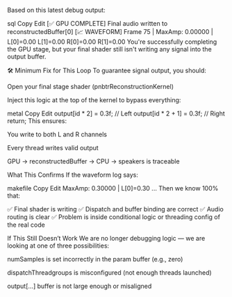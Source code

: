  Based on this latest debug output:sqlCopyEdit[✅ GPU COMPLETE] Final audio written to reconstructedBuffer[0][📈 WAVEFORM] Frame 75 | MaxAmp: 0.00000 | L[0]=0.00 L[1]=0.00 R[0]=0.00 R[1]=0.00You're successfully completing the GPU stage, but your final shader still isn't writing any signal into the output buffer.🛠 Minimum Fix for This LoopTo guarantee signal output, you should:Open your final stage shader (pnbtrReconstructionKernel)Inject this logic at the top of the kernel to bypass everything:metalCopyEditoutput[id * 2]     = 0.3f; // Leftoutput[id * 2 + 1] = 0.3f; // Rightreturn;This ensures:You write to both L and R channelsEvery thread writes valid outputGPU → reconstructedBuffer → CPU → speakers is traceableWhat This ConfirmsIf the waveform log says:makefileCopyEditMaxAmp: 0.30000 | L[0]=0.30 ...Then we know 100% that:✅ Final shader is writing✅ Dispatch and buffer binding are correct✅ Audio routing is clear✅ Problem is inside conditional logic or threading config of the real codeIf This Still Doesn’t WorkWe are no longer debugging logic — we are looking at one of three possibilities:numSamples is set incorrectly in the param buffer (e.g., zero)dispatchThreadgroups is misconfigured (not enough threads launched)output[...] buffer is not large enough or misaligned
